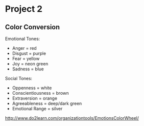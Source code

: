 # Project 2

## Color Conversion

Emotional Tones:
* Anger = red
* Disgust = purple
* Fear = yellow
* Joy = neon green
* Sadness = blue

Social Tones:
* Oppenness = white
* Conscientiousness = brown
* Extraversion = orange
* Agreeableness = deep/dark green
* Emotional Range = silver


http://www.do2learn.com/organizationtools/EmotionsColorWheel/
